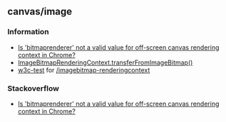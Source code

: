 ## canvas/image


### Information
- [Is 'bitmaprenderer' not a valid value for off-screen canvas rendering context in Chrome?](https://stackoverflow.com/questions/56367196/is-bitmaprenderer-not-a-valid-value-for-off-screen-canvas-rendering-context-in)
- [ImageBitmapRenderingContext.transferFromImageBitmap()](https://developer.mozilla.org/en-US/docs/Web/API/ImageBitmapRenderingContext/transferFromImageBitmap)
- [w3c-test](https://w3c-test.org/) for [/imagebitmap-renderingcontext](https://w3c-test.org/imagebitmap-renderingcontext/)


### Stackoverflow
- [Is 'bitmaprenderer' not a valid value for off-screen canvas rendering context in Chrome?](https://stackoverflow.com/questions/56367196/is-bitmaprenderer-not-a-valid-value-for-off-screen-canvas-rendering-context-in)


